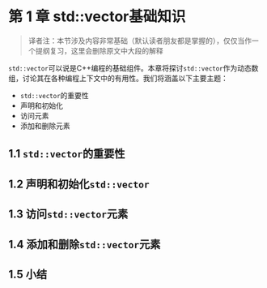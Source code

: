 # 第 1 章 std::vector基础知识

> 译者注：本节涉及内容非常基础（默认读者朋友都是掌握的），仅仅当作一个提纲复习，这里会删除原文中大段的解释

`std::vector`可以说是C++编程的基础组件。本章将探讨`std::vector`作为动态数组，讨论其在各种编程上下文中的有用性。我们将涵盖以下主要主题：
- `std::vector`的重要性
- 声明和初始化
- 访问元素
- 添加和删除元素

## 1.1 `std::vector`的重要性

## 1.2 声明和初始化`std::vector`

## 1.3 访问`std::vector`元素

## 1.4 添加和删除`std::vector`元素

## 1.5 小结
